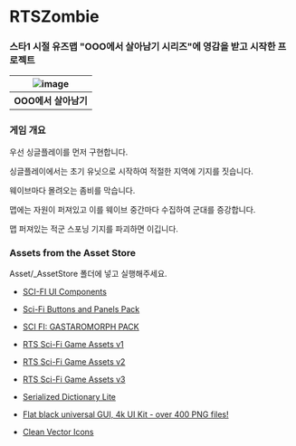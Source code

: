 # RTSZombie

### 스타1 시절 유즈맵 "OOO에서 살아남기 시리즈"에 영감을 받고 시작한 프로젝트

| ![image](https://user-images.githubusercontent.com/50472273/131211559-a4d236dd-16dd-4149-b3e4-601a3f8e0754.png) |
|:--:|
| <b>OOO에서 살아남기</b>|


### 게임 개요

우선 싱글플레이를 먼저 구현합니다.

싱글플레이에서는 초기 유닛으로 시작하여 적절한 지역에 기지를 짓습니다. 

웨이브마다 몰려오는 좀비를 막습니다.

맵에는 자원이 퍼져있고 이를 웨이브 중간마다 수집하여 군대를 증강합니다.

맵 퍼져있는 적군 스포닝 기지를 파괴하면 이깁니다.

### Assets from the Asset Store

Asset/_AssetStore 폴더에 넣고 실행해주세요.

- [SCI-FI UI Components](https://assetstore.unity.com/packages/2d/gui/sci-fi-ui-components-201162)

- [Sci-Fi Buttons and Panels Pack](https://assetstore.unity.com/packages/2d/gui/sci-fi-buttons-and-panels-pack-142568)

- [SCI FI: GASTAROMORPH PACK](https://assetstore.unity.com/packages/3d/characters/creatures/sci-fi-gastaromorph-pack-158844)

- [RTS Sci-Fi Game Assets v1](https://assetstore.unity.com/packages/3d/environments/sci-fi/rts-sci-fi-game-assets-v1-112251)

- [RTS Sci-Fi Game Assets v2](https://assetstore.unity.com/packages/3d/environments/sci-fi/rts-sci-fi-game-assets-v2-116284)

- [RTS Sci-Fi Game Assets v3](https://assetstore.unity.com/packages/3d/environments/sci-fi/rts-sci-fi-game-assets-v3-124168)

- [Serialized Dictionary Lite](https://assetstore.unity.com/packages/tools/utilities/serialized-dictionary-lite-110992)

- [Flat black universal GUI, 4k UI Kit - over 400 PNG files!](https://assetstore.unity.com/packages/2d/gui/flat-black-universal-gui-4k-ui-kit-over-400-png-files-121298)

- [Clean Vector Icons](https://assetstore.unity.com/packages/2d/gui/icons/clean-vector-icons-132084)
